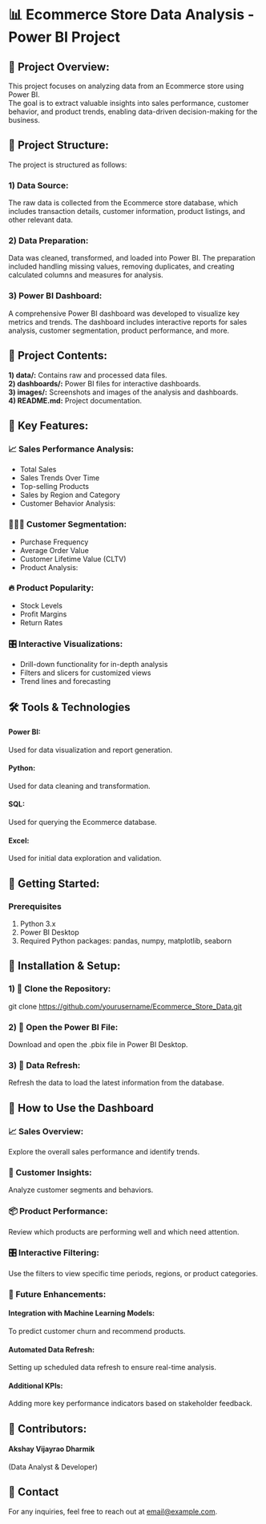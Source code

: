 # 📊 Ecommerce Store Data Analysis - Power BI Project
## 📝 Project Overview:  
This project focuses on analyzing data from an Ecommerce store using Power BI.  
The goal is to extract valuable insights into sales performance, customer behavior, and product trends, enabling data-driven decision-making for the business.

## 📂 Project Structure:  
The project is structured as follows:

### 1) Data Source:  
The raw data is collected from the Ecommerce store database, which includes transaction details, customer information, product listings, and other relevant data.  
### 2) Data Preparation:  
Data was cleaned, transformed, and loaded into Power BI. The preparation included handling missing values, removing duplicates, and creating calculated columns and measures for analysis.  
### 3) Power BI Dashboard:  
A comprehensive Power BI dashboard was developed to visualize key metrics and trends. The dashboard includes interactive reports for sales analysis, customer segmentation, product performance, and more.  

## 📂 Project Contents:
**1) data/:** Contains raw and processed data files.  
**2) dashboards/:** Power BI files for interactive dashboards.  
**3) images/:** Screenshots and images of the analysis and dashboards.  
**4) README.md:** Project documentation. 


## 🌟 Key Features:
### 📈 Sales Performance Analysis:
- Total Sales
- Sales Trends Over Time
- Top-selling Products
- Sales by Region and Category
- Customer Behavior Analysis:

### 🧑‍🤝‍🧑 Customer Segmentation:
- Purchase Frequency
- Average Order Value
- Customer Lifetime Value (CLTV)
- Product Analysis:

### 🔥 Product Popularity:
- Stock Levels
- Profit Margins
- Return Rates
  
### 🎛️ Interactive Visualizations:
- Drill-down functionality for in-depth analysis
- Filters and slicers for customized views
- Trend lines and forecasting

## 🛠️ Tools & Technologies
#### Power BI:  
Used for data visualization and report generation.  
#### Python:  
Used for data cleaning and transformation.  
#### SQL:  
Used for querying the Ecommerce database.   
#### Excel:  
Used for initial data exploration and validation.  


## 🚀 Getting Started:
### Prerequisites
1) Python 3.x
2) Power BI Desktop
3) Required Python packages: pandas, numpy, matplotlib, seaborn


## 🚀 Installation & Setup:
### 1) 🔗 Clone the Repository:
git clone https://github.com/yourusername/Ecommerce_Store_Data.git  

### 2) 📂 Open the Power BI File:
Download and open the .pbix file in Power BI Desktop.  

### 3) 🔄 Data Refresh:  
Refresh the data to load the latest information from the database.  

## 🎯 How to Use the Dashboard
### 📈 Sales Overview:
Explore the overall sales performance and identify trends.  

### 👥 Customer Insights:
Analyze customer segments and behaviors.  

### 📦 Product Performance:
Review which products are performing well and which need attention.  

### 🎛️ Interactive Filtering:
Use the filters to view specific time periods, regions, or product categories.

### 🔮 Future Enhancements:
#### Integration with Machine Learning Models: 
To predict customer churn and recommend products.  
#### Automated Data Refresh:  
Setting up scheduled data refresh to ensure real-time analysis.
#### Additional KPIs:  
Adding more key performance indicators based on stakeholder feedback.

## 👥 Contributors:
#### Akshay Vijayrao Dharmik
(Data Analyst & Developer)

## 📧 Contact
For any inquiries, feel free to reach out at email@example.com.
